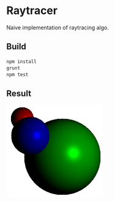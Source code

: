 # Raytracer

Naive implementation of raytracing algo.

## Build
```javascript
npm install
grunt
npm test
```

## Result
![with phong reflectance](https://raw.githubusercontent.com/maxsoulard/raytracer/master/screenshots/2017-07-20%2011_10_36-index.html.png)

